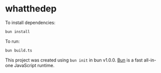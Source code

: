 # whatthedep

To install dependencies:

```bash
bun install
```

To run:

```bash
bun build.ts
```

This project was created using `bun init` in bun v1.0.0. [Bun](https://bun.sh) is a fast all-in-one JavaScript runtime.
